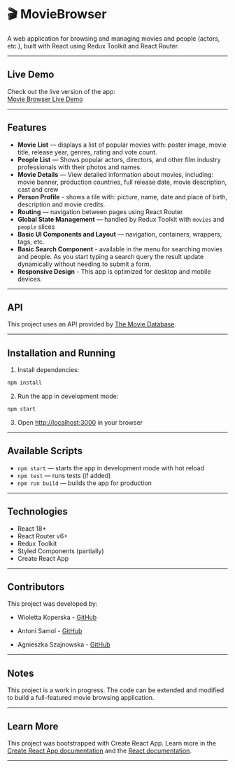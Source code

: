 # 🎬 MovieBrowser

A web application for browsing and managing movies and people (actors, etc.), built with React using Redux Toolkit and React Router.

---

## Live Demo

Check out the live version of the app:<br>
[Movie Browser Live Demo](https://antonis04.github.io/MovieBrowser/)

---

## Features

- **Movie List** — displays a list of popular movies with: poster image, movie title, release year, genres, rating and vote count.
- **People List** — Shows popular actors, directors, and other film industry professionals with their photos and names.
- **Movie Details** — View detailed information about movies, including: movie banner, production countries, full release date, movie description, cast and crew
- **Person Profile** - shows a tile with: picture, name, date and place of birth, description and movie credits.
- **Routing** — navigation between pages using React Router
- **Global State Management** — handled by Redux Toolkit with `movies` and `people` slices
- **Basic UI Components and Layout** — navigation, containers, wrappers, tags, etc.
- **Basic Search Component** - available in the menu for searching movies and people. As you start typing a search query the result update dynamically without needing to submit a form.
- **Responsive Design** - This app is optimized for desktop and mobile devices.

---

## API

This project uses an API provided by [The Movie Database](https://www.themoviedb.org/).

---

## Installation and Running

1. Install dependencies:

```bash
npm install
```

2. Run the app in development mode:

```bash
npm start
```

3. Open [http://localhost:3000](http://localhost:3000) in your browser

---

## Available Scripts

- `npm start` — starts the app in development mode with hot reload
- `npm test` — runs tests (if added)
- `npm run build` — builds the app for production

---

## Technologies

- React 18+
- React Router v6+
- Redux Toolkit
- Styled Components (partially)
- Create React App

---

## Contributors

This project was developed by:

- Wioletta Koperska - [GitHub](https://github.com/Gyrletta)

- Antoni Samol - [GitHub](https://github.com/antonis04)

- Agnieszka Szajnowska - [GitHub](https://github.com/AgnieszkaSzajnowska)

---

## Notes

This project is a work in progress. The code can be extended and modified to build a full-featured movie browsing application.

---

## Learn More

This project was bootstrapped with Create React App. Learn more in the [Create React App documentation](https://facebook.github.io/create-react-app/docs/getting-started) and the [React documentation](https://reactjs.org/).

---
